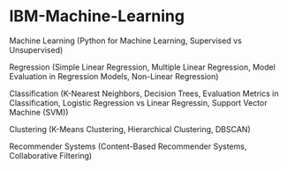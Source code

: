 # IBM-Machine-Learning

Machine Learning (Python for Machine Learning, Supervised vs Unsupervised)

Regression (Simple Linear Regression, Multiple Linear Regression, Model Evaluation in Regression Models, Non-Linear Regression)

Classification (K-Nearest Neighbors, Decision Trees, Evaluation Metrics in Classification, Logistic Regression vs Linear Regressin, Support Vector Machine (SVM))

Clustering (K-Means Clustering,  Hierarchical Clustering, DBSCAN)

Recommender Systems (Content-Based Recommender Systems, Collaborative Filtering)

